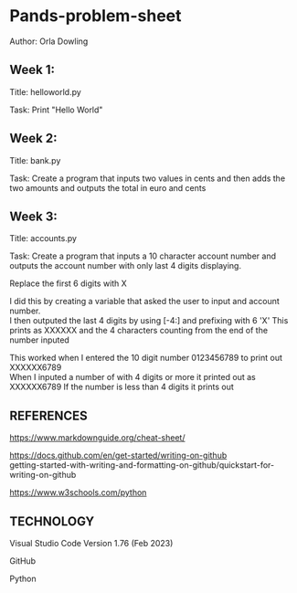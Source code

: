 # Pands-problem-sheet  

Author: Orla Dowling

## Week 1:  

Title: helloworld.py  

Task: Print "Hello World"  

## Week 2:  

Title: bank.py  

Task: Create a program that inputs two values in cents and then adds the two amounts and outputs the total in euro and cents  

## Week 3:
Title: accounts.py  

Task: Create a program that inputs a 10 character account number and outputs the account number with only last 4 digits displaying.  

Replace the first 6 digits with X

I did this by creating a variable that asked the user to input and account number.  
I then outputed the last 4 digits by using [-4:] and prefixing with 6 'X'
This prints as XXXXXX and the 4 characters counting from the end of the number inputed

This worked when I entered the 10 digit number 0123456789 to print out XXXXXX6789  
When I inputed a number of with 4 digits or more it printed out as XXXXXX6789 
If the number is less than 4 digits it prints out








## REFERENCES  

https://www.markdownguide.org/cheat-sheet/  

https://docs.github.com/en/get-started/writing-on-github  
getting-started-with-writing-and-formatting-on-github/quickstart-for-writing-on-github  

https://www.w3schools.com/python  


## TECHNOLOGY  

Visual Studio Code Version 1.76 (Feb 2023)  

GitHub  

Python  



